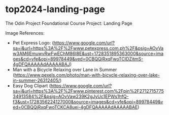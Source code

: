 # top2024-landing-page
The Odin Project Foundational Course Project: Landing Page

Image References:
- Pet Express Logo: (https://www.google.com/url?sa=i&url=https%3A%2F%2Fwww.petexpress.com.ph%2F&psig=AOvVaw3AM6EmuwvRwFwEChM86I8E&ust=1728351895363000&source=images&cd=vfe&opi=89978449&ved=0CBQQjRxqFwoTCIDZitmS-4gDFQAAAAAdAAAAABAJ)
- Man with a Bicycle Relaxing over Lane in Summer (https://www.pexels.com/photo/man-with-bicycle-relaxing-over-lake-in-summer-26312405/)
- Easy Dog Clipart (https://www.google.com/url?sa=i&url=https%3A%2F%2Fwww.pinterest.com%2Fpin%2F271271577534913584%2F&psig=AOvVaw239K2gJyUc1EPWs1hfQ-f3&ust=1728356224127000&source=images&cd=vfe&opi=89978449&ved=0CBQQjRxqFwoTCKCA8uei-4gDFQAAAAAdAAAAABAE)